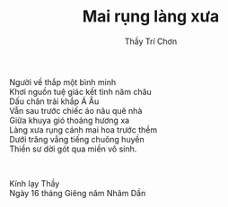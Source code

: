 ﻿---
title: Mai rụng làng xưa
author: Thầy Trí Chơn
---

<div class="verse"><p>
    Người về thắp một bình minh<br/>
    Khơi nguồn tuệ giác kết tình năm châu<br/>
    Dấu chân trải khắp Á Âu<br/>
    Vẫn sau trước chiếc áo nâu quê nhà<br/>
    Giữa khuya gió thoảng hương xa<br/>
    Làng xưa rụng cánh mai hoa trước thềm<br/>
    Dưới trăng vẳng tiếng chuông huyền<br/>
    Thiền sư dời gót qua miền vô sinh.</p>

</br>

<p class="noIndent">Kính lạy Thầy<br/>
Ngày 16 tháng Giêng năm Nhâm Dần</p></div>


